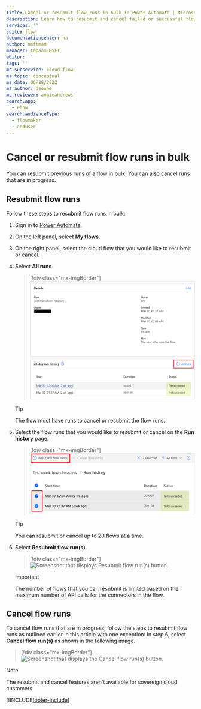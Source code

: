 ```yaml
---
title: Cancel or resubmit flow runs in bulk in Power Automate | Microsoft Docs
description: Learn how to resubmit and cancel failed or successful flow runs in Power Automate.
services: ''
suite: flow
documentationcenter: na
author: msftman
manager: tapanm-MSFT
editor: ''
tags: ''
ms.subservice: cloud-flow
ms.topic: conceptual
ms.date: 06/28/2022
ms.author: deonhe
ms.reviewer: angieandrews
search.app: 
  - Flow
search.audienceType: 
  - flowmaker
  - enduser
---
```


# Cancel or resubmit flow runs in bulk

You can resubmit previous runs of a flow in bulk. You can also cancel runs that are in progress.

## Resubmit flow runs

Follow these steps to resubmit flow runs in bulk:

1. Sign in to [Power Automate](https://powerautomate.com).
1. On the left panel, select **My flows**.
1. On the right panel, select the cloud flow that you would like to resubmit or cancel.
1. Select **All runs**.

    >[!div class="mx-imgBorder"]
    >![Screenshot that displays all runs for the selected flow.](./media/cancel-resubmit-how-to/all-runs.png "All runs for the selected flow")

   >[!TIP]
   >The flow must have runs to cancel or resubmit the flow runs.

1. Select the flow runs that you would like to resubmit or cancel on the **Run history** page.

    >[!div class="mx-imgBorder"]
    >![Screenshot that displays the selected runs for the selected flow.](./media/cancel-resubmit-how-to/select-runs.png "Selected runs for the selected flow")

   >[!TIP]
   >You can resubmit or cancel up to 20 flows at a time.

1. Select **Resubmit flow run(s)**.

    >[!div class="mx-imgBorder"]
     >![Screenshot that displays Resubmit flow run(s) button.](./media/cancel-resubmit-how-to/resubmit-runs.png "Resubmit flow run(s) button")

   >[!IMPORTANT]
   >The number of flows that you can resubmit is limited based on the maximum number of API calls for the connectors in the flow.

## Cancel flow runs

To cancel flow runs that are in progress, follow the steps to resubmit flow runs as outlined earlier in this article with one exception: In step 6, select **Cancel flow run(s)** as shown in the following image.

>[!div class="mx-imgBorder"]
>![Screenshot that displays the Cancel flow run(s) button.](./media/cancel-resubmit-how-to/cancel-runs.png "Cancel flow run(s) button")

>[!NOTE]
>The resubmit and cancel features aren't available for sovereign cloud customers.
 
[!INCLUDE[footer-include](includes/footer-banner.md)]
